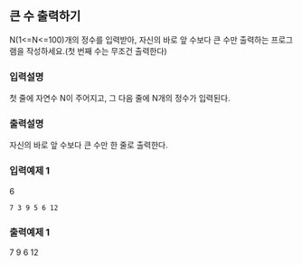 ## 큰 수 출력하기

N(1<=N<=100)개의 정수를 입력받아, 자신의 바로 앞 수보다 큰 수만 출력하는 프로그램을 작성하세요.(첫 번째 수는 무조건 출력한다)

### 입력설명

첫 줄에 자연수 N이 주어지고, 그 다음 줄에 N개의 정수가 입력된다.

### 출력설명

자신의 바로 앞 수보다 큰 수만 한 줄로 출력한다.

### 입력예제 1

6

```
7 3 9 5 6 12
```

### 출력예제 1

7 9 6 12
